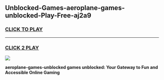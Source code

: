 
## Unblocked-Games-aeroplane-games-unblocked-Play-Free-aj2a9
<h3>
<a href="https://premium76.site?title=aeroplane-games-unblocked&ref=19M">CLICK TO PLAY</a></h3>
<hr>

<h3>
<a href="https://premium76.site?title=aeroplane-games-unblocked&ref=19M">CLICK 2 PLAY</a>
  
</h3>

<a href="https://premium76.site?title=aeroplane-games-unblocked&ref=19M"><img src="https://clearcache.store/games.png"></a>


**aeroplane-games-unblocked games unblocked: Your Gateway to Fun and Accessible Online Gaming**

